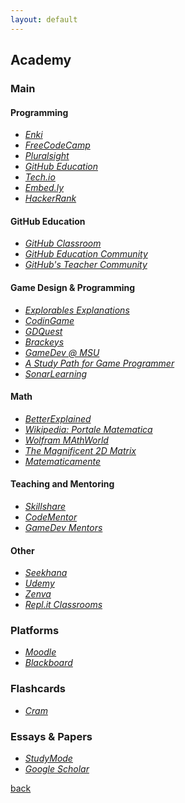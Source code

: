 ```yaml
---
layout: default
---
```


## Academy

### Main

#### Programming

* _[Enki](https://enkipro.com/#/)_
* _[FreeCodeCamp](https://www.freecodecamp.org/)_
* _[Pluralsight](https://www.pluralsight.com/)_
* _[GitHub Education](https://education.github.com/)_
* _[Tech.io](https://tech.io/)_
* _[Embed.ly](https://embed.ly/)_
* _[HackerRank](https://www.hackerrank.com/dashboard)_

#### GitHub Education

* _[GitHub Classroom](https://classroom.github.com)_
* _[GitHub Education Community](https://education.github.community/)_
* _[GitHub's Teacher Community](https://github.com/education/teachers)_

#### Game Design & Programming

* _[Explorables Explanations](https://explorabl.es/)_
* _[CodinGame](https://www.codingame.com/home)_
* _[GDQuest](http://gdquest.com/)_
* _[Brackeys](http://brackeys.com/)_
* _[GameDev @ MSU](http://gamedev.msu.edu/)_
* _[A Study Path for Game Programmer](https://github.com/miloyip/game-programmer)_
* _[SonarLearning](https://sonarlearning.co.uk/topicpage.php?topic=game)_

#### Math

* _[BetterExplained](https://betterexplained.com/)_
* _[Wikipedia: Portale Matematica](https://it.wikipedia.org/wiki/Portale:Matematica)_
* _[Wolfram MAthWorld](http://mathworld.wolfram.com/)_
* _[The Magnificent 2D Matrix](http://ncase.me/matrix/)_
* _[Matematicamente](https://www.matematicamente.it/)_

#### Teaching and Mentoring

* _[Skillshare](https://www.skillshare.com/)_
* _[CodeMentor](https://www.codementor.io/)_
* _[GameDev Mentors](https://www.gamedevmentors.com/)_

#### Other

* _[Seekhana](https://www.seekhana.com/)_
* _[Udemy](https://www.udemy.com/)_
* _[Zenva](https://academy.zenva.com/)_
* _[Repl.it Classrooms](https://repl.it/site/classrooms)_

### Platforms

* _[Moodle](https://moodle.org/)_
* _[Blackboard](https://www.blackboard.com/)_

### Flashcards

* _[Cram](https://www.cram.com/)_

### Essays & Papers

* _[StudyMode](https://www.studymode.com/)_
* _[Google Scholar](https://scholar.google.it/)_

[back](../)
